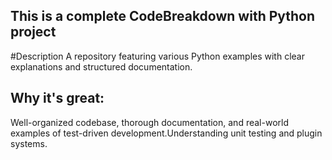 ## This is a complete CodeBreakdown with Python project

#Description 
A repository featuring various Python examples with clear explanations and structured documentation.

## Why it's great: 
Well-organized codebase, thorough documentation, and real-world examples of test-driven development.Understanding unit testing and plugin systems.
 

